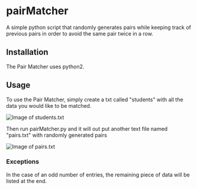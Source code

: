 # pairMatcher
A simple python script that randomly generates pairs while keeping track of previous pairs in order to avoid the same pair twice in a row.

## Installation
The Pair Matcher uses python2.

## Usage
To use the Pair Matcher, simply create a txt called "students" with all the data you would like to be matched.

![Image of students.txt](https://i.imgur.com/4dTwu1l.png)

Then run pairMatcher.py and it will out put another text file named "pairs.txt" with randomly generated pairs

![Image of pairs.txt](https://i.imgur.com/PAMYRkd.png)


### Exceptions
In the case of an odd number of entries, the remaining piece of data will be listed at the end.
